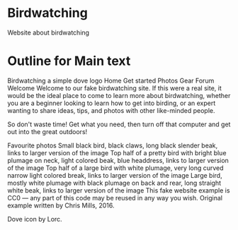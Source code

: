 # Birdwatching
Website about birdwatching
# Outline for Main text
Birdwatching
a simple dove logo
Home
Get started
Photos
Gear
Forum
Welcome
Welcome to our fake birdwatching site. If this were a real site, it would be the ideal place to come to learn more about birdwatching, whether you are a beginner looking to learn how to get into birding, or an expert wanting to share ideas, tips, and photos with other like-minded people.

So don't waste time! Get what you need, then turn off that computer and get out into the great outdoors!

Favourite photos
Small black bird, black claws, long black slender beak, links to larger version of the image Top half of a pretty bird with bright blue plumage on neck, light colored beak, blue headdress, links to larger version of the image Top half of a large bird with white plumage, very long curved narrow light colored break, links to larger version of the image Large bird, mostly white plumage with black plumage on back and rear, long straight white beak, links to larger version of the image
This fake website example is CC0 — any part of this code may be reused in any way you wish. Original example written by Chris Mills, 2016.

Dove icon by Lorc.